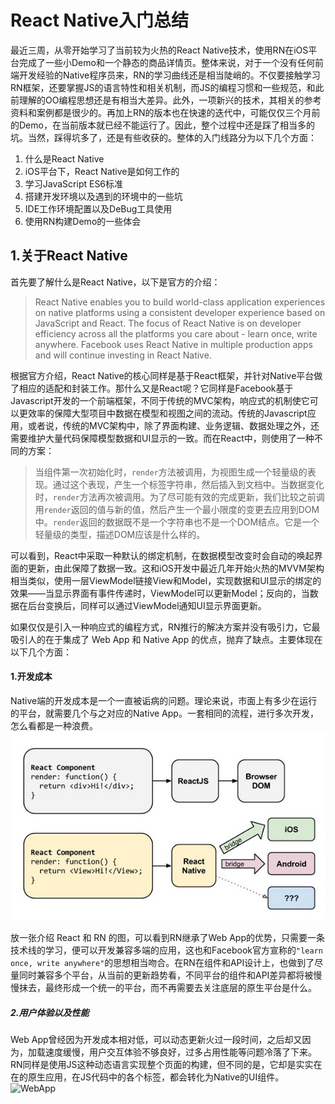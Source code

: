 # React Native入门总结

最近三周，从零开始学习了当前较为火热的React Native技术，使用RN在iOS平台完成了一些小Demo和一个静态的商品详情页。整体来说，对于一个没有任何前端开发经验的Native程序员来，RN的学习曲线还是相当陡峭的。不仅要接触学习RN框架，还要掌握JS的语言特性和相关机制，而JS的编程习惯和一些规范，和此前理解的OO编程思想还是有相当大差异。此外，一项新兴的技术，其相关的参考资料和案例都是很少的。再加上RN的版本也在快速的迭代中，可能仅仅三个月前的Demo，在当前版本就已经不能运行了。因此，整个过程中还是踩了相当多的坑。当然，踩得坑多了，还是有些收获的。整体的入门线路分为以下几个方面：   
1. 什么是React Native
2. iOS平台下，React Native是如何工作的
3. 学习JavaScript ES6标准
4. 搭建开发环境以及遇到的环境中的一些坑
5. IDE工作环境配置以及DeBug工具使用
6. 使用RN构建Demo的一些体会

## **1.关于React Native**

首先要了解什么是React Native，以下是官方的介绍：
>React Native enables you to build world-class application experiences on native platforms using a consistent developer experience based on JavaScript and React. The focus of React Native is on developer efficiency across all the platforms you care about - learn once, write anywhere. Facebook uses React Native in multiple production apps and will continue investing in React Native.  

根据官方介绍，React Native的核心同样是基于React框架，并针对Native平台做了相应的适配和封装工作。那什么又是React呢？它同样是Facebook基于Javascript开发的一个前端框架，不同于传统的MVC架构，响应式的机制使它可以更效率的保障大型项目中数据在模型和视图之间的流动。传统的Javascript应用，或者说，传统的MVC架构中，除了界面构建、业务逻辑、数据处理之外，还需要维护大量代码保障模型数据和UI显示的一致。而在React中，则使用了一种不同的方案：

>当组件第一次初始化时，`render`方法被调用，为视图生成一个轻量级的表现。通过这个表现，产生一个标签字符串，然后插入到文档中。当数据变化时，`render`方法再次被调用。为了尽可能有效的完成更新，我们比较之前调用`render`返回的值与新的值，然后产生一个最小限度的变更去应用到DOM中。`render`返回的数据既不是一个字符串也不是一个DOM结点。它是一个轻量级的类型，描述DOM应该是什么样的。

可以看到，React中采取一种默认的绑定机制，在数据模型改变时会自动的唤起界面的更新，由此保障了数据一致。这和iOS开发中最近几年开始火热的MVVM架构相当类似，使用一层ViewModel链接View和Model，实现数据和UI显示的绑定的效果——当显示界面有事件传递时，ViewModel可以更新Model；反向的，当数据在后台变换后，同样可以通过ViewModel通知UI显示界面更新。  

如果仅仅是引入一种响应式的编程方式，RN推行的解决方案并没有吸引力，它最吸引人的在于集成了 Web App 和 Native App 的优点，抛弃了缺点。主要体现在以下几个方面：  

#### 1.开发成本  

Native端的开发成本是一个一直被诟病的问题。理论来说，市面上有多少在运行的平台，就需要几个与之对应的Native App。一套相同的流程，进行多次开发，怎么看都是一种浪费。
![](./Images/0-0.jpg)  

放一张介绍 React 和 RN 的图，可以看到RN继承了Web App的优势，只需要一条技术线的学习，便可以开发兼容多端的应用，这也和Facebook官方宣称的`"learn once, write anywhere"`的思想相当吻合。在RN在组件和API设计上，也做到了尽量同时兼容多个平台，从当前的更新趋势看，不同平台的组件和API差异都将被慢慢抹去，最终形成一个统一的平台，而不再需要去关注底层的原生平台是什么。

##### 2.用户体验以及性能  

Web App曾经因为开发成本相对低，可以动态更新火过一段时间，之后却又因为，加载速度缓慢，用户交互体验不够良好，过多占用性能等问题冷落了下来。RN同样是使用JS这种动态语言实现整个页面的构建，但不同的是，它却是实实在在的原生应用，在JS代码中的各个标签，都会转化为Native的UI组件。
![WebApp]()